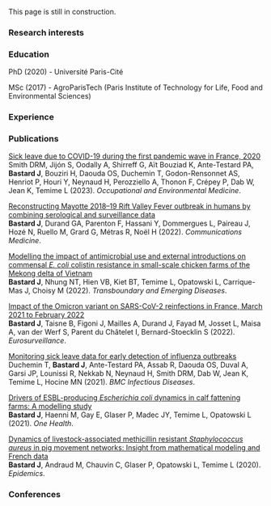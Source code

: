 This page is still in construction.

### Research interests


### Education
PhD (2020) - Université Paris-Cité

MSc (2017) - AgroParisTech (Paris Institute of Technology for Life, Food and Environmental Sciences)

### Experience

### Publications
[Sick leave due to COVID-19 during the first pandemic wave in France, 2020](https://oem.bmj.com/content/early/2023/03/13/oemed-2022-108451.abstract)  
Smith DRM, Jijón S, Oodally A, Shirreff G, Aït Bouziad K, Ante-Testard PA, **Bastard J**, Bouziri H, Daouda OS, Duchemin T, Godon-Rensonnet AS, Henriot P, Houri Y, Neynaud H, Perozziello A, Thonon F, Crépey P, Dab W, Jean K, Temime L (2023). *Occupational and Environmental Medicine*.

[Reconstructing Mayotte 2018–19 Rift Valley Fever outbreak in humans by combining serological and surveillance data](https://www.nature.com/articles/s43856-022-00230-4)  
**Bastard J**, Durand GA, Parenton F, Hassani Y, Dommergues L, Paireau J, Hozé N, Ruello M, Grard G, Métras R, Noël H (2022). *Communications Medicine*.

[Modelling the impact of antimicrobial use and external introductions on commensal *E. coli* colistin resistance in small-scale chicken farms of the Mekong delta of Vietnam](https://onlinelibrary.wiley.com/doi/full/10.1111/tbed.14558)  
**Bastard J**, Nhung NT, Hien VB, Kiet BT, Temime L, Opatowski L, Carrique-Mas J, Choisy M (2022). *Transboundary and Emerging Diseases*.

[Impact of the Omicron variant on SARS-CoV-2 reinfections in France, March 2021 to February 2022](https://www.eurosurveillance.org/content/10.2807/1560-7917.ES.2022.27.13.2200247)  
**Bastard J**, Taisne B, Figoni J, Mailles A, Durand J, Fayad M, Josset L, Maisa A, van der Werf S, Parent du Châtelet I, Bernard-Stoecklin S (2022). *Eurosurveillance*.

[Monitoring sick leave data for early detection of influenza outbreaks](https://bmcinfectdis.biomedcentral.com/articles/10.1186/s12879-020-05754-5)  
Duchemin T, **Bastard J**, Ante-Testard PA, Assab R, Daouda OS, Duval A, Garsi JP, Lounissi R, Nekkab N, Neynaud H, Smith DRM, Dab W, Jean K, Temime L, Hocine MN (2021). *BMC Infectious Diseases*.

[Drivers of ESBL-producing *Escherichia coli* dynamics in calf fattening farms: A modelling study](https://www.sciencedirect.com/science/article/pii/S2352771421000288)  
**Bastard J**, Haenni M, Gay E, Glaser P, Madec JY, Temime L, Opatowski L (2021). *One Health*.

[Dynamics of livestock-associated methicillin resistant *Staphylococcus aureus* in pig movement networks: Insight from mathematical modeling and French data](https://www.sciencedirect.com/science/article/pii/S1755436519301082)  
**Bastard J**, Andraud M, Chauvin C, Glaser P, Opatowski L, Temime L (2020). *Epidemics*.


### Conferences
